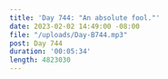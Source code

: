 ```yaml
---
title: 'Day 744: "An absolute fool."'
date: 2023-02-02 14:49:00 -08:00
file: "/uploads/Day-B744.mp3"
post: Day 744
duration: '00:05:34'
length: 4823030
---
```


